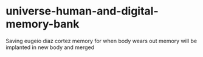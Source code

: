 # universe-human-and-digital-memory-bank
Saving eugeio diaz cortez memory for when body wears out memory will be implanted in new body and merged
